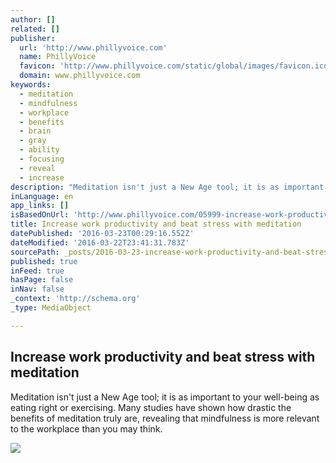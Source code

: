 ```yaml
---
author: []
related: []
publisher:
  url: 'http://www.phillyvoice.com'
  name: PhillyVoice
  favicon: 'http://www.phillyvoice.com/static/global/images/favicon.ico'
  domain: www.phillyvoice.com
keywords:
  - meditation
  - mindfulness
  - workplace
  - benefits
  - brain
  - gray
  - ability
  - focusing
  - reveal
  - increase
description: "Meditation isn't just a New Age tool; it is as important to your well-being as eating right or exercising. Many studies have shown how drastic the benefits of meditation truly are, revealing that mindfulness is more relevant to the workplace than you may think."
inLanguage: en
app_links: []
isBasedOnUrl: 'http://www.phillyvoice.com/05999-increase-work-productivity-and-beat-stress-meditation/'
title: Increase work productivity and beat stress with meditation
datePublished: '2016-03-23T00:29:16.552Z'
dateModified: '2016-03-22T23:41:31.783Z'
sourcePath: _posts/2016-03-23-increase-work-productivity-and-beat-stress-with-meditation.md
published: true
inFeed: true
hasPage: false
inNav: false
_context: 'http://schema.org'
_type: MediaObject

---
```

<article style=""><h1>Increase work productivity and beat stress with meditation</h1><p>Meditation isn't just a New Age tool; it is as important to your well-being as eating right or exercising. Many studies have shown how drastic the benefits of meditation truly are, revealing that mindfulness is more relevant to the workplace than you may think.</p><img src="http://media.phillyvoice.com/media/images/iStock_000072017777_Medium.2e16d0ba.fill-1200x630-c0.jpg" /></article>